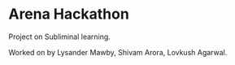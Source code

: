 # Arena Hackathon

Project on Subliminal learning.

Worked on by Lysander Mawby, Shivam Arora, Lovkush Agarwal.

